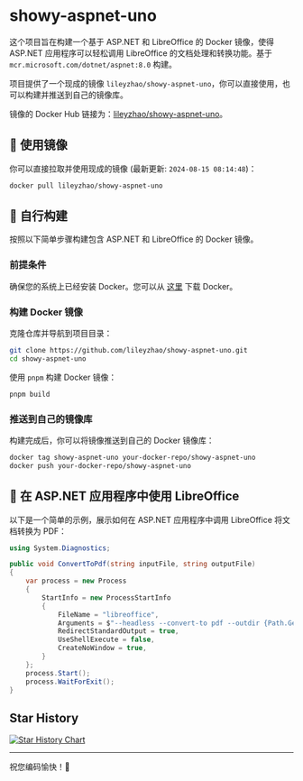 # showy-aspnet-uno

这个项目旨在构建一个基于 ASP.NET 和 LibreOffice 的 Docker 镜像，使得 ASP.NET 应用程序可以轻松调用 LibreOffice 的文档处理和转换功能。基于 `mcr.microsoft.com/dotnet/aspnet:8.0` 构建。

项目提供了一个现成的镜像 `lileyzhao/showy-aspnet-uno`，你可以直接使用，也可以构建并推送到自己的镜像库。

镜像的 Docker Hub 链接为：[lileyzhao/showy-aspnet-uno](https://hub.docker.com/r/lileyzhao/showy-aspnet-uno)。

## 🚀 使用镜像

你可以直接拉取并使用现成的镜像 (最新更新: `2024-08-15 08:14:48`)：

```sh
docker pull lileyzhao/showy-aspnet-uno
```

## 🔨 自行构建

按照以下简单步骤构建包含 ASP.NET 和 LibreOffice 的 Docker 镜像。

### 前提条件

确保您的系统上已经安装 Docker。您可以从 [这里](https://www.docker.com/products/docker-desktop) 下载 Docker。

### 构建 Docker 镜像

克隆仓库并导航到项目目录：

```sh
git clone https://github.com/lileyzhao/showy-aspnet-uno.git
cd showy-aspnet-uno
```

使用 `pnpm` 构建 Docker 镜像：

```sh
pnpm build
```

### 推送到自己的镜像库

构建完成后，你可以将镜像推送到自己的 Docker 镜像库：

```sh
docker tag showy-aspnet-uno your-docker-repo/showy-aspnet-uno
docker push your-docker-repo/showy-aspnet-uno
```

## 📄 在 ASP.NET 应用程序中使用 LibreOffice

以下是一个简单的示例，展示如何在 ASP.NET 应用程序中调用 LibreOffice 将文档转换为 PDF：

```csharp
using System.Diagnostics;

public void ConvertToPdf(string inputFile, string outputFile)
{
    var process = new Process
    {
        StartInfo = new ProcessStartInfo
        {
            FileName = "libreoffice",
            Arguments = $"--headless --convert-to pdf --outdir {Path.GetDirectoryName(outputFile)} {inputFile}",
            RedirectStandardOutput = true,
            UseShellExecute = false,
            CreateNoWindow = true,
        }
    };
    process.Start();
    process.WaitForExit();
}
```

## Star History

[![Star History Chart](https://api.star-history.com/svg?repos=lileyzhao/showy-aspnet-uno&type=Date)](https://star-history.com/#lileyzhao/showy-aspnet-uno&Date)

---

祝您编码愉快！🚀
